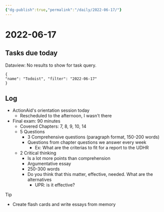```yaml
---
{"dg-publish":true,"permalink":"/daily/2022-06-17/"}
---
```


# 2022-06-17

## Tasks due today

<div><div class="dataview dataview-error-box"><p class="dataview dataview-error-message">Dataview: No results to show for task query.</p></div></div>



```todoist 
{ 
"name": "Todoist", "filter": "2022-06-17" 
} 
```

## Log
- ActionAid's orientation session today
	- Rescheduled to the afternoon, I wasn't there
- Final exam: 90 minutes
	- Covered Chapters: 7, 8, 9, 10, 14
	- 5 Questions
		- 3 Comprehensive questions (paragraph format, 150-200 words)
		- Questions from chapter questions we answer every week
			- Ex: What are the criterias to fit for a report to the UDHR
	- 2 Critical thinking
		- Is a lot more points than comprehension
		- Argumentative essay
		- 250-300 words
		- Do you think that this matter, effective, needed. What are the alternatives
			- UPR: is it effective?

>[!tip]
>- Create flash cards and write essays from memory